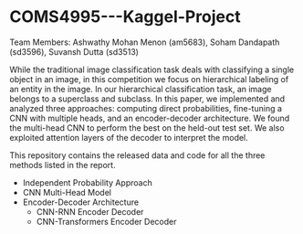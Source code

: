 # COMS4995---Kaggel-Project

Team Members:
Ashwathy Mohan Menon (am5683), Soham Dandapath (sd3596), Suvansh Dutta (sd3513)

While the traditional image classification task deals with classifying a single object in an image, in this competition we focus on hierarchical labeling of an entity in the image. In our hierarchical classification task, an image belongs to a superclass and subclass. In this paper, we implemented and analyzed three approaches: computing direct probabilities, fine-tuning a CNN with multiple heads, and an encoder-decoder architecture. We found the multi-head CNN to perform the best on the held-out test set. We also exploited attention layers of the decoder to interpret the model. <br>

This repository contains the released data and code for all the three methods listed in the report.

* Independent Probability Approach
* CNN Multi-Head Model
* Encoder-Decoder Architecture
  * CNN-RNN Encoder Decoder
  * CNN-Transformers Encoder Decoder




